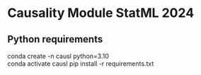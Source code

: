 # Causality Module StatML 2024


## Python requirements
conda create -n causl python=3.10  
conda activate causl 
pip install -r requirements.txt

